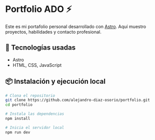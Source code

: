 # Portfolio ADO ⚡

Este es mi portafolio personal desarrollado con [Astro](https://astro.build/). Aquí muestro proyectos, habilidades y contacto profesional.

## 🚀 Tecnologías usadas

- Astro
- HTML, CSS, JavaScript

## 📦 Instalación y ejecución local

```bash
# Clona el repositorio
git clone https://github.com/alejandro-diaz-osorio/portfolio.git
cd portfolio

# Instala las dependencias
npm install

# Inicia el servidor local
npm run dev
